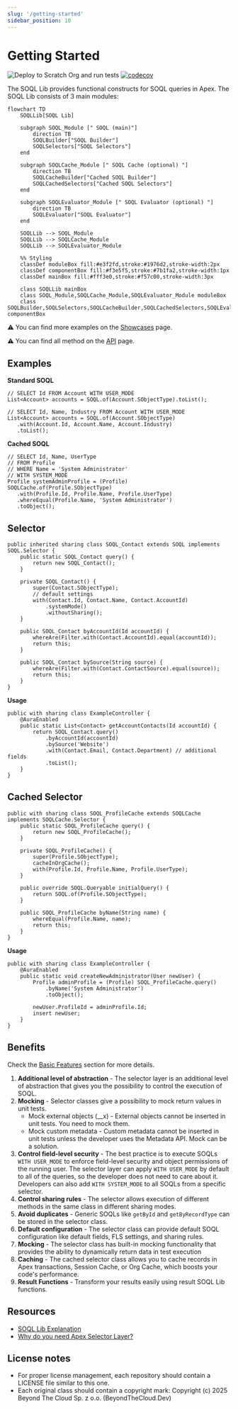 ```yaml
---
slug: '/getting-started'
sidebar_position: 10
---
```


# Getting Started

![Deploy to Scratch Org and run tests](https://github.com/beyond-the-cloud-dev/soql-lib/actions/workflows/ci.yml/badge.svg)
[![codecov](https://codecov.io/gh/beyond-the-cloud-dev/soql-lib/branch/main/graph/badge.svg)](https://codecov.io/gh/beyond-the-cloud-dev/soql-lib)

The SOQL Lib provides functional constructs for SOQL queries in Apex. The SOQL Lib consists of 3 main modules:

```mermaid
flowchart TD
    SOQLLib[SOQL Lib]
    
    subgraph SOQL_Module [" SOQL (main)"]
        direction TB
        SOQLBuilder["SOQL Builder"]
        SOQLSelectors["SOQL Selectors"]
    end
    
    subgraph SOQLCache_Module [" SOQL Cache (optional) "]
        direction TB
        SOQLCacheBuilder["Cached SOQL Builder"]
        SOQLCachedSelectors["Cached SOQL Selectors"]
    end
    
    subgraph SOQLEvaluator_Module [" SOQL Evaluator (optional) "]
        direction TB
        SOQLEvaluator["SOQL Evaluator"]
    end
    
    SOQLLib --> SOQL_Module
    SOQLLib --> SOQLCache_Module
    SOQLLib --> SOQLEvaluator_Module
    
    %% Styling
    classDef moduleBox fill:#e3f2fd,stroke:#1976d2,stroke-width:2px
    classDef componentBox fill:#f3e5f5,stroke:#7b1fa2,stroke-width:1px
    classDef mainBox fill:#fff3e0,stroke:#f57c00,stroke-width:3px
    
    class SOQLLib mainBox
    class SOQL_Module,SOQLCache_Module,SOQLEvaluator_Module moduleBox
    class SOQLBuilder,SOQLSelectors,SOQLCacheBuilder,SOQLCachedSelectors,SOQLEvaluator componentBox
```

⚠️ You can find more examples on the [Showcases](/examples/showcase) page.

⚠️ You can find all method on the [API](/api) page.

## Examples

**Standard SOQL**

```apex
// SELECT Id FROM Account WITH USER_MODE
List<Account> accounts = SOQL.of(Account.SObjectType).toList();
```

```apex
// SELECT Id, Name, Industry FROM Account WITH USER_MODE
List<Account> accounts = SOQL.of(Account.SObjectType)
   .with(Account.Id, Account.Name, Account.Industry)
   .toList();
```

**Cached SOQL**

```apex
// SELECT Id, Name, UserType 
// FROM Profile 
// WHERE Name = 'System Administrator' 
// WITH SYSTEM_MODE
Profile systemAdminProfile = (Profile) SOQLCache.of(Profile.SObjectType)
   .with(Profile.Id, Profile.Name, Profile.UserType)
   .whereEqual(Profile.Name, 'System Administrator')
   .toObject();
```

## Selector

```apex
public inherited sharing class SOQL_Contact extends SOQL implements SOQL.Selector {
    public static SOQL_Contact query() {
        return new SOQL_Contact();
    }

    private SOQL_Contact() {
        super(Contact.SObjectType);
        // default settings
        with(Contact.Id, Contact.Name, Contact.AccountId)
            .systemMode()
            .withoutSharing();
    }

    public SOQL_Contact byAccountId(Id accountId) {
        whereAre(Filter.with(Contact.AccountId).equal(accountId));
        return this;
    }

    public SOQL_Contact bySource(String source) {
        whereAre(Filter.with(Contact.ContactSource).equal(source));
        return this;
    }
}
```

**Usage**

```apex
public with sharing class ExampleController {
    @AuraEnabled
    public static List<Contact> getAccountContacts(Id accountId) {
        return SOQL_Contact.query()
            .byAccountId(accountId)
            .bySource('Website')
            .with(Contact.Email, Contact.Department) // additional fields
            .toList();
    }
}
```

## Cached Selector

```apex
public with sharing class SOQL_ProfileCache extends SOQLCache implements SOQLCache.Selector {
    public static SOQL_ProfileCache query() {
        return new SOQL_ProfileCache();
    }

    private SOQL_ProfileCache() {
        super(Profile.SObjectType);
        cacheInOrgCache();
        with(Profile.Id, Profile.Name, Profile.UserType);
    }

    public override SOQL.Queryable initialQuery() {
        return SOQL.of(Profile.SObjectType);
    }

    public SOQL_ProfileCache byName(String name) {
        whereEqual(Profile.Name, name);
        return this;
    }
}
```

**Usage**

```apex
public with sharing class ExampleController {
    @AuraEnabled
    public static void createNewAdministrator(User newUser) {
        Profile adminProfile = (Profile) SOQL_ProfileCache.query()
            .byName('System Administrator')
            .toObject();

        newUser.ProfileId = adminProfile.Id;
        insert newUser;
    }
}
```

## Benefits

Check the [Basic Features](./basic-features.md) section for more details.

1. **Additional level of abstraction** - The selector layer is an additional level of abstraction that gives you the possibility to control the execution of SOQL.
2. **Mocking** - Selector classes give a possibility to mock return values in unit tests.
    - Mock external objects (__x) - External objects cannot be inserted in unit tests. You need to mock them.
    - Mock custom metadata - Custom metadata cannot be inserted in unit tests unless the developer uses the Metadata API. Mock can be a solution.
3. **Control field-level security** - The best practice is to execute SOQLs `WITH USER_MODE` to enforce field-level security and object permissions of the running user. The selector layer can apply `WITH USER_MODE` by default to all of the queries, so the developer does not need to care about it. Developers can also add `WITH SYSTEM_MODE` to all SOQLs from a specific selector.
4. **Control sharing rules** - The selector allows execution of different methods in the same class in different sharing modes.
5. **Avoid duplicates** - Generic SOQLs like `getById` and `getByRecordType` can be stored in the selector class.
6. **Default configuration** - The selector class can provide default SOQL configuration like default fields, FLS settings, and sharing rules.
7. **Mocking** - The selector class has built-in mocking functionality that provides the ability to dynamically return data in test execution
8. **Caching** - The cached selector class allows you to cache records in Apex transactions, Session Cache, or Org Cache, which boosts your code's performance.
9. **Result Functions** - Transform your results easily using result SOQL Lib functions.

## Resources

- [SOQL Lib Explanation](https://blog.beyondthecloud.dev/blog/soql-lib)
- [Why do you need Apex Selector Layer?](https://blog.beyondthecloud.dev/blog/why-do-you-need-selector-layer)

## License notes

- For proper license management, each repository should contain a LICENSE file similar to this one.
- Each original class should contain a copyright mark: Copyright (c) 2025 Beyond The Cloud Sp. z o.o. (BeyondTheCloud.Dev)

